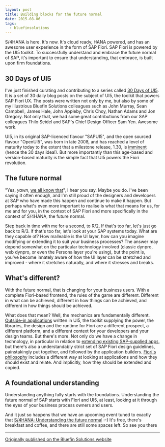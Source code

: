 ```yaml
---
layout: post
title: Building blocks for the future normal 
date: 2015-08-06
tags:
  - bluefinsolutions
---
```


S/4HANA is here. It's now. It's cloud ready, HANA powered, and has an awesome user experience in the form of SAP Fiori. SAP Fiori is powered by the UI5 toolkit. To successfully understand and embrace the future normal of SAP, it's important to ensure that understanding, that embrace, is built upon firm foundations.

## 30 Days of UI5

I've just finished curating and contributing to a series called [30 Days of UI5](/blog/posts/2015/07/04/welcome-to-30-days-of-ui5!/). It is a set of 30 daily blog posts on the subject of UI5, the toolkit that powers SAP Fiori UX. The posts were written not only by me, but also by some of my illustrious Bluefin Solutions colleagues such as John Murray, Sean Campbell, James Hale, John Appleby, Chris Choy, Nathan Adams and Jon Gregory. Not only  that, we had some great contributions from our SAP colleagues Thilo Seidel and SAP's Chief Design Officer Sam Yen. Awesome work.

UI5, in its original SAP-licenced flavour "SAPUI5", and the open sourced flavour "OpenUI5", was born in late 2008, and has reached a level of maturity today to the extent that a milestone release, 1.30, is [imminent](http://web.archive.org/web/20181218131147/http://openui5.tumblr.com/post/121579731137/first-preview-of-openui5-130) (hence the 30 days idea!). But more importantly than this age-based and version-based maturity is the simple fact that UI5 powers the Fiori revolution.

## The future normal

"Yes, *yawn*, [we all know that](/blog/posts/2014/02/14/the-essentials-sapui5-openui5-and-fiori/)", I hear you say. Maybe you do. I've been saying it often enough, and I'm still proud of the designers and developers at SAP who have made this happen and continue to make it happen. But perhaps what's even more important to realise is what that means for us, for me and for you, in the context of SAP Fiori and more specifically in the context of S/4HANA, the future normal.

Step back in time with me for a second, to R/2. If that's too far, let's just go back to R/3. If that's too far, let's look at your SAP systems today. What are they capable of? How malleable is the UI layer, how can you imagine modifying or extending it to suit your business processes? The answer may  depend somewhat on the particular technology involved (classic dynpro, web dynpro, or even the  Persona layer you're using), but the point is, you've become innately aware of how the UI layer can  be stretched and improved - where it stretches naturally, and where it stresses and breaks.

## What's different?

With the future normal, that is changing for your business users. With a complete Fiori-based frontend, the rules of the game are different. Different in what can be achieved, different in how things can be achieved, and different in how things should be achieved.

What does that mean? Well, the mechanics are fundamentally different. [Outside-in applications](/blog/posts/2012/05/07/sapui5-the-future-direction-of-sap-ui-development/) written in UI5, the toolkit supplying the power, the libraries, the design and the runtime for Fiori are a different prospect, a different platform, and a different context for your developers and your design teams. But there's more. Not only do we have a change in technology, in particular in relation to [extending existing SAP-supplied apps](http://web.archive.org/web/20180227042457/https://sapui5.netweaver.ondemand.com/sdk/#docs/guide/a264a9abf98d4caabbf9b027bc1005d8.html), but there's also a understandably strict set of  SAP Fiori design guidelines, painstakingly put together, and followed by the application builders. [Fiori's philosophy](/blog/posts/2015/03/02/can-i-build-a-fiori-app-yes-you-can!/) includes a different way at looking at applications and how they should exist and  relate. And implicitly, how they should be extended and copied.

## A foundational understanding

Understanding anything fully starts with the foundations. Understanding the future normal of SAP starts with Fiori and UI5, at least, looking at it through the eyes of your business process owners and users.

And it just so happens that we have an upcoming event tuned to exactly that [S/4HANA: Understanding the future normal](http://web.archive.org/web/20180227042457/http://www.bluefinsolutions.com/Events/S-4HANA-Understanding-the-future-normal/) :-) It's free, there's breakfast and coffee, and there are still some spaces left. So see you there

---

[Originally published on the Bluefin Solutions website](http://web.archive.org/web/20180227042457/http://www.bluefinsolutions.com/insights/dj-adams/august-2015/building-blocks-for-the-future-normal)
